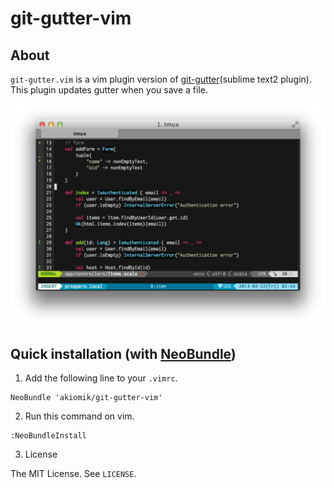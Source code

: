 git-gutter-vim
==============


## About

`git-gutter.vim` is a vim plugin version of [git-gutter](http://github.com/jisaacks/GitGutter)(sublime text2 plugin).
This plugin updates gutter when you save a file.

![screenshot](http://github.com/akiomik/git-gutter-vim/raw/master/screenshot.png)


## Quick installation (with [NeoBundle](http://github.com/Shougo/neobundle.vim))

1. Add the following line to your `.vimrc`.

  ```vim
NeoBundle 'akiomik/git-gutter-vim'
  ```

2. Run this command on vim.

  ```vim
:NeoBundleInstall
  ```

3. License

  The MIT License. See `LICENSE`.
